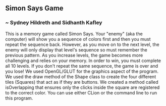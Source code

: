 ## Simon Says Game

### ~ Sydney Hildreth and Sidhanth Kafley

This is a memory game called Simon Says. Your "enemy" (aka the computer) will show you a sequence of colors first and then
you must repeat the sequence back. However, as you move on to the next level, the enemy will only display that level's sequence 
so must remember the previous pattern. As you increase levels, the game becomes more challenging and relies on your memory.
In order to win, you must complete all 10 levels. If you don't repeat the same sequence, the game is over and you lose!
We used OpenGL/GLUT for the graphics aspect of the program. We used the draw method of the Shape class to create the four 
different tiles (Squares) that act as if they are buttons. We created a method called isOverlapping that ensures only the
clicks inside the square are registered to the correct color. You can use either CLion or the command line to run this program. 
